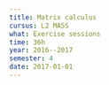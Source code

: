 ```yaml
---
title: Matrix calculus
cursus: L2 MASS
what: Exercise sessions
time: 36h
year: 2016--2017
semester: 4
date: 2017-01-01
---
```

